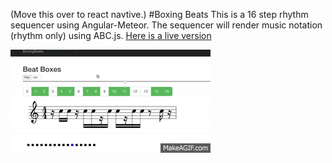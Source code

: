 (Move this over to react navtive.)
#Boxing Beats
This is a 16 step rhythm sequencer using Angular-Meteor. The sequencer will render music notation (rhythm only) using ABC.js.  [Here is a live version](http://boxingbeats.herokuapp.com)

![alt text](https://github.com/russc/boxingbeats/blob/master/boxingbeats.gif)

